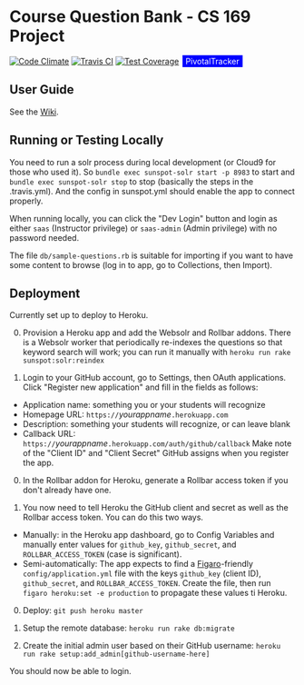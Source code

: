# Course Question Bank - CS 169 Project

[![Code Climate](https://codeclimate.com/github/jshoe/coursequestionbank/badges/gpa.svg)](https://codeclimate.com/github/jshoe/coursequestionbank)
[![Travis CI](https://travis-ci.org/jshoe/coursequestionbank.svg?branch=master)](https://travis-ci.org/jshoe/coursequestionbank)
[![Test Coverage](https://codeclimate.com/github/jshoe/coursequestionbank/badges/coverage.svg)](https://codeclimate.com/github/jshoe/coursequestionbank/coverage)
<span style="background-color: blue; text-decoration:none; font: Verdana 7px bold; color:white; padding: 2px; margin: 2px;" ><a style="background-color: blue; text-decoration:none; font: Verdana 7px bold; color:white; padding: 2px; margin: 2px;" href="https://www.pivotaltracker.com/n/projects/1544183">PivotalTracker</a></span>

## User Guide

See the [Wiki](https://github.com/saasbook/coursequestionbank/wiki).

## Running or Testing Locally

You need to run a solr process during local development (or Cloud9 for those who used it). So `bundle exec sunspot-solr start -p 8983` to start and `bundle exec sunspot-solr stop` to stop (basically the steps in the .travis.yml). And the config in sunspot.yml should enable the app to connect properly.

When running locally, you can click the "Dev Login" button and login as either `saas` (Instructor privilege) or `saas-admin` (Admin privilege) with no password needed.

The file `db/sample-questions.rb` is suitable for importing if you want
to have some content to browse (log in to app, go to Collections, then Import).

## Deployment

Currently set up to deploy to Heroku.  

0. Provision a Heroku app and add the Websolr and Rollbar addons.  There is a Websolr
worker that periodically re-indexes the questions so that keyword search
will work; you can run it manually with `heroku run rake
sunspot:solr:reindex`

0. Login to your GitHub account, go to Settings, then OAuth
applications.  Click "Register new application" and fill in the fields
as follows:
  * Application name: something you or your students will recognize
  * Homepage URL: `https://`_yourappname_`.herokuapp.com`
  * Description: something your students will recognize, or can leave
  blank
  * Callback URL: `https://`_yourappname_`.herokuapp.com/auth/github/callback` 
Make note of the "Client ID" and "Client Secret" GitHub assigns when you
register the app.

0. In the Rollbar addon for Heroku, generate a Rollbar access token if
you don't already have one.

0. You now need to tell Heroku the GitHub client and secret as well as the
Rollbar access token.  You can do this two ways.
  * Manually: in the Heroku app dashboard, go to Config Variables and
  manually enter values for `github_key`, `github_secret`, and
  `ROLLBAR_ACCESS_TOKEN` (case is significant).
  * Semi-automatically: The app expects to find a
[Figaro](https://github.com/laserlemon/figaro)-friendly
`config/application.yml` file with the keys `github_key` (client ID),
`github_secret`, and `ROLLBAR_ACCESS_TOKEN`.  Create the file, then run `figaro heroku:set -e
production` to propagate these values ti Heroku.

0. Deploy:  `git push heroku master`

0. Setup the remote database: `heroku run rake db:migrate`

0. Create the initial admin user based on their GitHub username: `heroku
run rake setup:add_admin[github-username-here]`

You should now be able to login.

